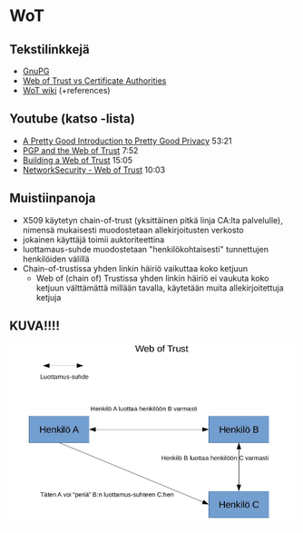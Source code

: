 # WoT

## Tekstilinkkejä
* [GnuPG](https://gnupg.org/)
* [Web of Trust vs Certificate Authorities](https://andrewgdotcom.wordpress.com/2014/11/13/wot-ca/)
* [WoT wiki](https://en.wikipedia.org/wiki/Web_of_trust) (+references)

## Youtube (katso -lista)
* [A Pretty Good Introduction to Pretty Good Privacy](https://www.youtube.com/watch?v=Lq-yKJFHJpk) 53:21
* [PGP and the Web of Trust](https://www.youtube.com/watch?v=H5-lipH1KwQ) 7:52
* [Building a Web of Trust](https://www.youtube.com/watch?v=hxW_SaIN_J4) 15:05
* [NetworkSecurity - Web of Trust](https://www.youtube.com/watch?v=btm376sAG_U) 10:03

## Muistiinpanoja
* X509 käytetyn chain-of-trust (yksittäinen pitkä linja CA:lta palvelulle), nimensä mukaisesti muodostetaan allekirjoitusten verkosto
* jokainen käyttäjä toimii auktoriteettina
* luottamaus-suhde muodostetaan "henkilökohtaisesti" tunnettujen henkilöiden välillä 
* Chain-of-trustissa yhden linkin häiriö vaikuttaa koko ketjuun
	* Web of (chain of) Trustissa yhden linkin häiriö ei vaukuta koko ketjuun välttämättä millään tavalla, käytetään muita allekirjoitettuja ketjuja

## KUVA!!!!

![WoT](https://raw.githubusercontent.com/TatuE/tietoturvanHallinta/master/documents/kuvat/WoT.jpg)
